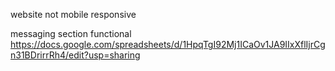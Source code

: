 website not mobile responsive

messaging section functional
  https://docs.google.com/spreadsheets/d/1HpqTgI92Mj1ICaOv1JA9IIxXflIjrCgn31BDrirrRh4/edit?usp=sharing
